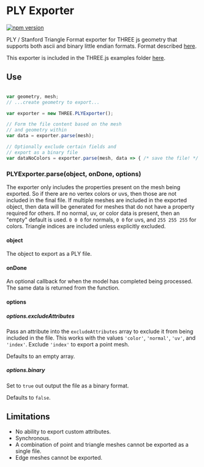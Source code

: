 # PLY Exporter

[![npm version](https://badge.fury.io/js/ply-exporter.svg)](https://www.npmjs.com/package/ply-exporter)

PLY / Stanford Triangle Format exporter for THREE js geometry that supports both ascii and binary little endian formats. Format described [here](http://paulbourke.net/dataformats/ply/).

This exporter is included in the THREE.js examples folder [here](https://github.com/mrdoob/three.js/blob/dev/examples/js/exporters/PLYExporter.js).

## Use

```js

var geometry, mesh;
// ...create geometry to export...

var exporter = new THREE.PLYExporter();

// Form the file content based on the mesh
// and geometry within
var data = exporter.parse(mesh);

// Optionally exclude certain fields and
// export as a binary file
var dataNoColors = exporter.parse(mesh, data => { /* save the file! */ }, { binary: true, excludeAttributes: ['color'] });
```

### PLYExporter.parse(object, onDone, options)

The exporter only includes the properties present on the mesh being exported. So if there are no vertex colors or uvs, then those are not included in the final file. If multiple meshes are included in the exported object, then data will be generated for meshes that do not have a property required for others. If no normal, uv, or color data is present, then an "empty" default is used. `0 0 0` for normals, `0 0` for uvs, and `255 255 255` for colors. Triangle indices are included unless explicitly excluded.

#### object
The object to export as a PLY file.

#### onDone

An optional callback for when the model has completed being processed. The same data is returned from the function.

#### options
##### options.excludeAttributes

Pass an attribute into the `excludeAttributes` array to exclude it from being included in the file. This works with the values `'color'`, `'normal'`, `'uv'`, and `'index'`. Exclude `'index'` to export a point mesh.

Defaults to an empty array.

##### options.binary

Set to `true` out output the file as a binary format.

Defaults to `false`.

## Limitations

- No ability to export custom attributes.
- Synchronous.
- A combination of point and triangle meshes cannot be exported as a single file.
- Edge meshes cannot be exported.
